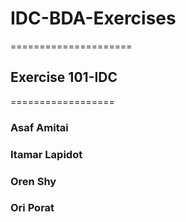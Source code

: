 # IDC-BDA-Exercises
=====================
## Exercise 101-IDC
==================
### Asaf Amitai
### Itamar Lapidot
### Oren Shy
### Ori Porat
